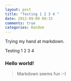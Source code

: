 ```yaml
---
layout: post
title: "Testing 1 2 3 4 "
date: 2012-09-09 09:33
comments: true
categories: Random
---
```


Trying my hand at markdown.  

Testing 1 2 3 4

### Hello world!

> Markdown seems fun :-) 